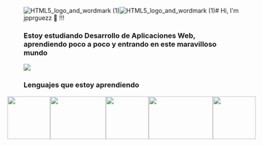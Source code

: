 ![HTML5_logo_and_wordmark (1)](https://github.com/jpprguezz/jpprguezz/assets/145053972/6295a885-78fd-4c54-b068-429dc99cac32)![HTML5_logo_and_wordmark (1)](https://github.com/jpprguezz/jpprguezz/assets/145053972/3aa8bb9f-5a77-4442-b95b-c3a54e7477c1)# Hi, I'm jpprguezz 🦦 !!!
### Estoy estudiando Desarrollo de Aplicaciones Web, aprendiendo poco a poco y entrando en este maravilloso mundo

![](https://github.com/jpprguezz/jpprguezz/assets/145053972/e80ed21f-9b29-48ad-b797-868278dde6a1)

### Lenguajes que estoy aprendiendo 
 </p>
    <div style="display: flex; justify-content: center;">
    <img src=".C:\Users\José\Desktop" style="width: 100px; height: 100px;">
    <img src="." style="width: 130px; height: 100px;">
    <img src="." style="width: 100px; height: 100px;">
    <img src="." style="width: 150px; height: 100px;">
    <img src="." style="width: 100px; height:100px;">
</div>


